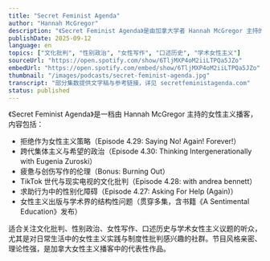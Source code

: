 ```yaml
---
title: "Secret Feminist Agenda"
author: "Hannah McGregor"
description: "《Secret Feminist Agenda》是由加拿大学者 Hannah McGregor 主持的播客，聚焦日常生活中的女性主义实践与文化批判。节目以“秘密议程”为隐喻，探讨女性主义如何在平凡、叛逆与制度性空间中展开。内容涵盖出版伦理、学术界性别政治、创伤写作、跨代集体主义与拒绝权力结构的策略。节目已于 2020 年完结，但所有集数仍可访问。"
publishDate: 2025-09-12
language: en
topics: ["文化批判", "性别政治", "女性写作", "口述历史", "学术女性主义"]
sourceUrl: "https://open.spotify.com/show/6TljMXP4oM2iiLTPQa5JZo"
embedUrl: "https://open.spotify.com/embed/show/6TljMXP4oM2iiLTPQa5JZo"
thumbnail: "/images/podcasts/secret-feminist-agenda.jpg"
transcript: "部分集数提供文字稿与参考链接，详见 secretfeministagenda.com"
status: published
---
```


《Secret Feminist Agenda》是一档由 Hannah McGregor 主持的女性主义播客，内容包括：

- 拒绝作为女性主义策略（Episode 4.29: Saying No! Again! Forever!）
- 跨代集体主义与希望的政治（Episode 4.30: Thinking Intergenerationally with Eugenia Zuroski）
- 疲惫与创伤写作的伦理（Bonus: Burning Out）
- TikTok 世代与现实电视的文化批判（Episode 4.28: with andrea bennett）
- 求助行为中的性别化障碍（Episode 4.27: Asking For Help (Again)）
- 女性主义出版与学术界的结构性问题（贯穿多集，含书籍《A Sentimental Education》发布）

适合关注文化批判、性别政治、女性写作、口述历史与学术女性主义议题的听众，尤其是对日常生活中的女性主义实践与制度性批判感兴趣的社群。节目风格亲密、理论性强，是加拿大女性主义播客中的代表性作品。
